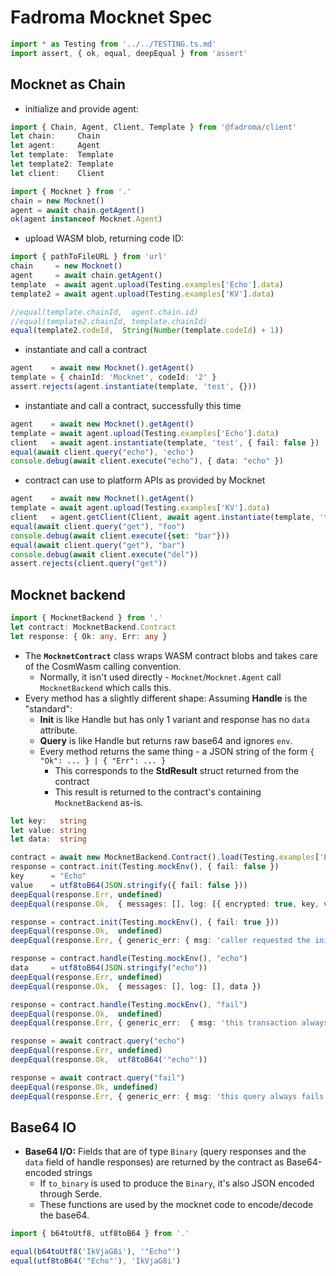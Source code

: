 # Fadroma Mocknet Spec

```typescript
import * as Testing from '../../TESTING.ts.md'
import assert, { ok, equal, deepEqual } from 'assert'
```

## Mocknet as Chain

* initialize and provide agent:

```typescript
import { Chain, Agent, Client, Template } from '@fadroma/client'
let chain:     Chain
let agent:     Agent
let template:  Template
let template2: Template
let client:    Client
```

```typescript
import { Mocknet } from '.'
chain = new Mocknet()
agent = await chain.getAgent()
ok(agent instanceof Mocknet.Agent)
```

* upload WASM blob, returning code ID:

```typescript
import { pathToFileURL } from 'url'
chain     = new Mocknet()
agent     = await chain.getAgent()
template  = await agent.upload(Testing.examples['Echo'].data)
template2 = await agent.upload(Testing.examples['KV'].data)

//equal(template.chainId,  agent.chain.id)
//equal(template2.chainId, template.chainId)
equal(template2.codeId,  String(Number(template.codeId) + 1))
```

* instantiate and call a contract

```typescript
agent    = await new Mocknet().getAgent()
template = { chainId: 'Mocknet', codeId: '2' }
assert.rejects(agent.instantiate(template, 'test', {}))
```

* instantiate and call a contract, successfully this time

```typescript
agent    = await new Mocknet().getAgent()
template = await agent.upload(Testing.examples['Echo'].data)
client   = await agent.instantiate(template, 'test', { fail: false })
equal(await client.query("echo"), 'echo')
console.debug(await client.execute("echo"), { data: "echo" })
```

* contract can use to platform APIs as provided by Mocknet

```typescript
agent    = await new Mocknet().getAgent()
template = await agent.upload(Testing.examples['KV'].data)
client   = agent.getClient(Client, await agent.instantiate(template, 'test', { value: "foo" }))
equal(await client.query("get"), "foo")
console.debug(await client.execute({set: "bar"}))
equal(await client.query("get"), "bar")
console.debug(await client.execute("del"))
assert.rejects(client.query("get"))
```

## Mocknet backend

```typescript
import { MocknetBackend } from '.'
let contract: MocknetBackend.Contract
let response: { Ok: any, Err: any }
```

* The **`MocknetContract`** class wraps WASM contract blobs and takes care of the CosmWasm
  calling convention.
  * Normally, it isn't used directly - `Mocknet`/`Mocknet.Agent` call
    `MocknetBackend` which calls this.
* Every method has a slightly different shape: Assuming **Handle** is the "standard":
  * **Init** is like Handle but has only 1 variant and response has no `data` attribute.
  * **Query** is like Handle but returns raw base64 and ignores `env`.
  * Every method returns the same thing - a JSON string of the form `{ "Ok": ... } | { "Err": ... }`
    * This corresponds to the **StdResult** struct returned from the contract
    * This result is returned to the contract's containing `MocknetBackend` as-is.

```typescript
let key:   string
let value: string
let data:  string

contract = await new MocknetBackend.Contract().load(Testing.examples['Echo'].data)
response = contract.init(Testing.mockEnv(), { fail: false })
key      = "Echo"
value    = utf8toB64(JSON.stringify({ fail: false }))
deepEqual(response.Err, undefined)
deepEqual(response.Ok,  { messages: [], log: [{ encrypted: true, key, value }] })

response = contract.init(Testing.mockEnv(), { fail: true }))
deepEqual(response.Ok,  undefined)
deepEqual(response.Err, { generic_err: { msg: 'caller requested the init to fail' } })

response = contract.handle(Testing.mockEnv(), "echo")
data     = utf8toB64(JSON.stringify("echo"))
deepEqual(response.Err, undefined)
deepEqual(response.Ok,  { messages: [], log: [], data })

response = contract.handle(Testing.mockEnv(), "fail")
deepEqual(response.Ok,  undefined)
deepEqual(response.Err, { generic_err:  { msg: 'this transaction always fails' } })

response = await contract.query("echo")
deepEqual(response.Err, undefined)
deepEqual(response.Ok,  utf8toB64('"echo"'))

response = await contract.query("fail")
deepEqual(response.Ok, undefined)
deepEqual(response.Err, { generic_err: { msg: 'this query always fails' } })
```

## Base64 IO

* **Base64 I/O:** Fields that are of type `Binary` (query responses and the `data` field of handle
  responses) are returned by the contract as Base64-encoded strings
  * If `to_binary` is used to produce the `Binary`, it's also JSON encoded through Serde.
  * These functions are used by the mocknet code to encode/decode the base64.

```typescript
import { b64toUtf8, utf8toB64 } from '.'

equal(b64toUtf8('IkVjaG8i'), '"Echo"')
equal(utf8toB64('"Echo"'), 'IkVjaG8i')
```
